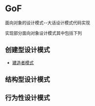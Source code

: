 # GoF
面向对象的设计模式--大话设计模式代码实现

实现部分面向对象设计模式其中包括下列

## 创建型设计模式

- [建造者模式](../../../tree/master/Builder9/Builder.md)

## 结构型设计模式

## 行为性设计模式
